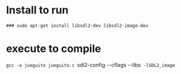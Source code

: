 # Install to run

`### sudo apt-get install libsdl2-dev libsdl2-image-dev`

# execute to compile

`gcc -o jueguito jueguito.c `sdl2-config --cflags --libs` -lSDL2_image`

